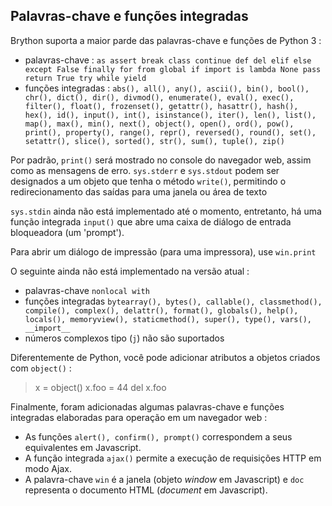 Palavras-chave e funções integradas
-----------------------------------

Brython suporta a maior parde das palavras-chave e funções de Python 3 :

- palavras-chave : `as assert break class continue def del elif else except False finally for from global if import is lambda None pass return True try while yield`
- funções integradas : `abs(), all(), any(), ascii(), bin(), bool(), chr(), dict(), dir(), divmod(), enumerate(), eval(), exec(), filter(), float(), frozenset(), getattr(), hasattr(), hash(), hex(), id(), input(), int(), isinstance(), iter(), len(), list(), map(), max(), min(), next(), object(), open(), ord(), pow(), print(), property(), range(), repr(), reversed(), round(), set(), setattr(), slice(), sorted(), str(), sum(), tuple(), zip()`

Por padrão, `print()` será mostrado no console do navegador web, assim como as mensagens de erro. `sys.stderr` e `sys.stdout` podem ser designados a um objeto que tenha o método `write()`, permitindo o redirecionamento das saídas para uma janela ou área de texto

`sys.stdin` ainda não está implementado até o momento, entretanto, há uma função integrada `input()` que abre uma caixa de diálogo de entrada bloqueadora (um 'prompt').

Para abrir um diálogo de impressão (para uma impressora), use `win.print`

O seguinte ainda não está implementado na versão atual :

- palavras-chave `nonlocal with`
- funções integradas `bytearray(), bytes(), callable(), classmethod(), compile(), complex(), delattr(), format(), globals(), help(), locals(), memoryview(), staticmethod(), super(), type(), vars(), __import__`
- números complexos tipo (`j`) não são suportados

Diferentemente de Python, você pode adicionar atributos a objetos criados com `object()` :

>    x = object()
>    x.foo = 44
>    del x.foo

Finalmente, foram adicionadas algumas palavras-chave e funções integradas elaboradas para operação em um navegador web :
- As funções `alert(), confirm(), prompt()` correspondem a seus equivalentes em Javascript.
- A função integrada `ajax()` permite a execução de requisições HTTP em modo Ajax.
- A palavra-chave `win` é a janela (objeto _window_ em Javascript) e `doc` representa o documento HTML (_document_ em Javascript).